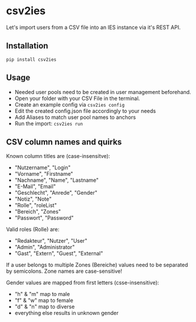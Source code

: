 # csv2ies

Let's import users from a CSV file into an IES instance via it's REST API.

## Installation

`pip install csv2ies`

## Usage

- Needed user pools need to be created in user management beforehand.
- Open your folder with your CSV File in the terminal.
- Create an example config via `csv2ies config`
- Edit the created config.json file accordingly to your needs
- Add Aliases to match user pool names to anchors
- Run the import: `csv2ies run`

## CSV column names and quirks

Known column titles are (case-insensitve):
- "Nutzername", "Login"
- "Vorname", "Firstname"
- "Nachname", "Name", "Lastname"
- "E-Mail", "Email"
- "Geschlecht", "Anrede", "Gender"
- "Notiz", "Note"
- "Rolle", "roleList"
- "Bereich", "Zones"
- "Passwort", "Password"

Valid roles (Rolle) are:
- "Redakteur", "Nutzer", "User"
- "Admin", "Administrator"
- "Gast", "Extern", "Guest", "External"

If a user belongs to multiple Zones (Bereiche) values need to be separated by semicolons.
Zone names are case-sensitive!

Gender values are mapped from first letters (csse-insensitive):
- "h" & "m" map to male
- "f" & "w" map to female
- "d" & "n" map to diverse
- everything else results in unknown gender